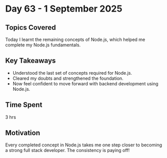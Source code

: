 # Day 63 - 1 September 2025 

## Topics Covered  
Today I learnt the remaining concepts of Node.js, which helped me complete my Node.js fundamentals.  

## Key Takeaways  
- Understood the last set of concepts required for Node.js.  
- Cleared my doubts and strengthened the foundation.  
- Now feel confident to move forward with backend development using Node.js.  

## Time Spent  
3 hrs
## Motivation  
 Every completed concept in Node.js takes me one step closer to becoming a strong full stack developer. The consistency is paying off!  
